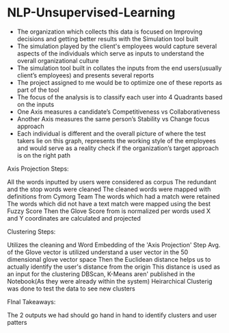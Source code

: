 # NLP-Unsupervised-Learning

- The organization which collects this data is focused on Improving decisions and getting better results with the Simulation tool built 
- The simulation played by the client's employees would capture several aspects of the individuals which serve as inputs to understand the overall organizational culture 
- The simulation tool built in collates the inputs from the end users(usually client’s employees) and presents several reports 
- The project assigned to me would be to optimize one of these reports as part of the tool
- The focus of the analysis is to classify each user into 4 Quadrants based on the inputs 
- One Axis measures a candidate’s Competitiveness vs Collaborativeness
- Another Axis measures the same person’s Stability vs Change focus approach 
- Each individual is different and the overall picture of where the test takers lie on this graph, represents the working style of the employees and would serve as a reality check if the organization’s target approach is on the right path


Axis Projection Steps:

All the words inputted by users were considered as corpus 
The redundant and the stop words were cleaned
The cleaned words were mapped with definitions from Cymorg Team 
The words which had a match were retained 
The words which did not have a text match were mapped using the best Fuzzy Score 
Then the Glove Score from is normalized per words used 
X and Y coordinates are calculated and projected  


Clustering Steps:

Utilizes the cleaning and Word Embedding of the 'Axis Projection' Step
Avg. of the Glove vector is utilized understand a user vector in the 50 dimensional glove vector space
Then the Euclidean distance helps us to actually identify the user's distance from the origin 
This distance is used as an input for the clustering
DBScan, K-Means aren' published in the Notebook(As they were already within the system)
Heirarchical Clusterig was done to test the data to see new clusters 


FInal Takeaways:

The 2 outputs we had should go hand in hand to identify clusters and user patters
